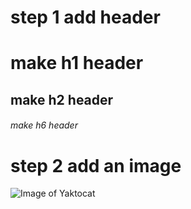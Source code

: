 # step 1 add header
# make h1 header
## make h2 header
###### make h6 header
# step 2 add an image
![Image of Yaktocat](https://octodex.github.com/images/yaktocat.png)
